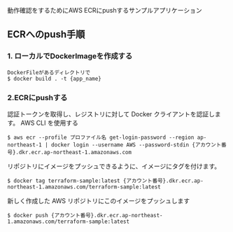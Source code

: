 動作確認をするためにAWS ECRにpushするサンプルアプリケーション

## ECRへのpush手順
### 1. ローカルでDockerImageを作成する
```
DockerFileがあるディレクトリで
$ docker build . -t {app_name}
```

### 2.ECRにpushする
認証トークンを取得し、レジストリに対して Docker クライアントを認証します。
AWS CLI を使用する
```
$ aws ecr --profile プロファイル名 get-login-password --region ap-northeast-1 | docker login --username AWS --password-stdin {アカウント番号}.dkr.ecr.ap-northeast-1.amazonaws.com
```

リポジトリにイメージをプッシュできるように、イメージにタグを付けます。
```
$ docker tag terraform-sample:latest {アカウント番号}.dkr.ecr.ap-northeast-1.amazonaws.com/terraform-sample:latest
```

新しく作成した AWS リポジトリにこのイメージをプッシュします
```
$ docker push {アカウント番号}.dkr.ecr.ap-northeast-1.amazonaws.com/terraform-sample:latest
```